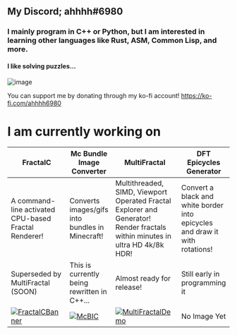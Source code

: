 ## My Discord; ahhhh#6980
### I mainly program in C++ or Python, but I am interested in learning other languages like Rust, ASM, Common Lisp, and more.
#### I like solving puzzles...
![image](https://projecteuler.net/profile/ahhhh6980.png)

You can support me by donating through my ko-fi account!
https://ko-fi.com/ahhhh6980

# I am currently working on
| FractalC | Mc Bundle Image Converter | MultiFractal | DFT Epicycles Generator |
|----------|---------------------------| ------------ | ----------------------- |
| A command-line activated CPU-based Fractal Renderer!| Converts images/gifs into bundles in Minecraft!| Multithreaded, SIMD, Viewport Operated Fractal Explorer and Generator! Render fractals within minutes in ultra HD 4k/8k HDR! | Convert a black and white border into epicycles and draw it with rotations! |
|Superseded by MultiFractal (SOON)|This is currently being rewritten in C++...| Almost ready for release! | Still early in programming it |
|[![FractalCBanner](https://ninja.dog/24RWVN.png)](https://github.com/ahhhh6980/FractalC)|[![McBIC](https://ninja.dog/jrUYHH.png)](https://github.com/ahhhh6980/McBundleImageConverter)| [![MultiFractalDemo](https://ninja.dog/EqAMTO.jpg)]() | No Image Yet |
